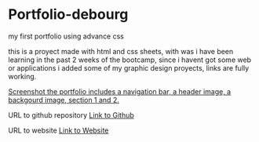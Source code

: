 # Portfolio-debourg
my first portfolio using advance css

this is a proyect made with html and css sheets, with was i have been learning in the past 2 weeks of the bootcamp, since i havent got some web or applications i added some of my graphic design proyects, links are fully working.



[Screenshot the portfolio includes a navigation bar, a header image, a backgourd image, section 1 and 2.](/Porfotlio-debourg/Assets/mockup.png)

URL to github repository
[Link to Github](https://github.com/FadesOner)

URL to website
[Link to Website](https://fadesoner.github.io/Portfolio-debourg/)

